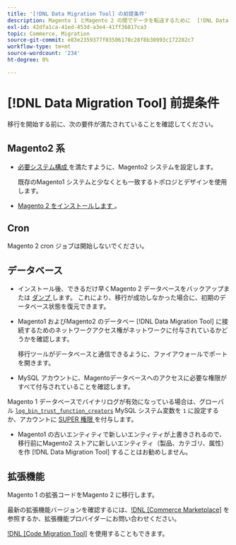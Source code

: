 ```yaml
---
title: '[!DNL Data Migration Tool] の前提条件'
description: Magento 1 とMagento 2 の間でデータを転送するために  [!DNL Data Migration Tool]  の使用を開始する前に行う必要があることを説明します。
exl-id: 42dfa1ca-41ed-453d-a3e4-41ff36817ca3
topic: Commerce, Migration
source-git-commit: e83e2359377f03506178c28f8b30993c172282c7
workflow-type: tm+mt
source-wordcount: '234'
ht-degree: 0%

---
```


# [!DNL Data Migration Tool] 前提条件

移行を開始する前に、次の要件が満たされていることを確認してください。

## Magento2 系

* [ 必要システム構成 ](../../installation/system-requirements.md) を満たすように、Magento2 システムを設定します。

  既存のMagento1 システムと少なくとも一致するトポロジとデザインを使用します。

* [Magento 2 をインストールします ](../../installation/overview.md)。

## Cron

Magento 2 cron ジョブは開始しないでください。

## データベース

* インストール後、できるだけ早くMagento 2 データベースをバックアップまたは [ ダンプ ](https://dev.mysql.com/doc/refman/8.0/en/mysqldump.html) します。 これにより、移行が成功しなかった場合に、初期のデータベース状態を復元できます。

* Magento1 およびMagento2 のデータベー [!DNL Data Migration Tool] に接続するためのネットワークアクセス権がネットワークに付与されているかどうかを確認します。

  移行ツールがデータベースと通信できるように、ファイアウォールでポートを開きます。

* MySQL アカウントに、Magentoデータベースへのアクセスに必要な権限がすべて付与されていることを確認します。

Magento 1 データベースでバイナリログが有効になっている場合は、グローバル [`log_bin_trust_function_creators`](https://dev.mysql.com/doc/refman/5.7/en/server-system-variables.html#sysvar_log_bin_trust_function_creators) MySQL システム変数を `1` に設定するか、アカウントに [SUPER 権限 ](https://dev.mysql.com/doc/refman/5.7/en/privileges-provided.html#priv_super) を付与します。

* Magento1 の古いエンティティで新しいエンティティが上書きされるので、移行前にMagento2 ストアに新しいエンティティ（製品、カテゴリ、属性）を作 [!DNL Data Migration Tool] することはお勧めしません。

## 拡張機能

Magento 1 の拡張コードをMagento 2 に移行します。

最新の拡張機能バージョンを確認するには、[!DNL [Commerce Marketplace]](https://marketplace.magento.com/) を参照するか、拡張機能プロバイダーにお問い合わせください。

[!DNL [Code Migration Tool]](https://github.com/magento-commerce/code-migration/blob/develop/README.md) を使用することもできます。
